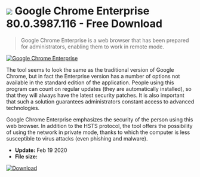 # ![](https://cdn.softexe.net/static/icon/d/google-chrome-enterprise-9199.png) Google Chrome Enterprise 80.0.3987.116 - Free Download

> Google Chrome Enterprise is a web browser that has been prepared for administrators, enabling them to work in remote mode.

[![Google Chrome Enterprise](https://gallery.dpcdn.pl/imgc/Tools/88844/g_-_420x350_1.5_-_xc3c51dac-4a5c-4863-8a18-50ea31f860fd.jpg)](https://softexe.net/win/internet/browsers/google-chrome-enterprise:apaa.html)

The tool seems to look the same as the traditional version of Google Chrome, but in fact the Enterprise version has a number of options not available in the standard edition of the application. People using this program can count on regular updates (they are automatically installed), so that they will always have the latest security patches. It is also important that such a solution guarantees administrators constant access to advanced technologies.
 
 Google Chrome Enterprise emphasizes the security of the person using this web browser. In addition to the HSTS protocol, the tool offers the possibility of using the network in private mode, thanks to which the computer is less susceptible to virus attacks (even phishing and malware).


- **Update:** Feb 19 2020
- **File size:** 

[![Download](https://cdn.softexe.net/static/img/download.png)](https://softexe.net/win/internet/browsers/google-chrome-enterprise:apaa.html)

